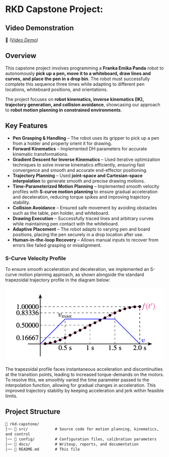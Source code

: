# RKD Capstone Project:

## Video Demonstration
🔗 *([Video Demo](https://youtu.be/k4Xcv1jUgHI))*

## Overview
This capstone project involves programming a **Franka Emika Panda** robot to autonomously **pick up a pen, move it to a whiteboard, draw lines and curves, and place the pen in a drop bin**. The robot must successfully complete this sequence three times while adapting to different pen locations, whiteboard positions, and orientations.

The project focuses on **robot kinematics, inverse kinematics (IK), trajectory generation, and collision avoidance**, showcasing our approach to **robot motion planning in constrained environments**.

## Key Features
- **Pen Grasping & Handling** – The robot uses its gripper to pick up a pen from a holder and properly orient it for drawing.
- **Forward Kinematics** – Implemented DH parameters for accurate kinematic transformations.
- **Gradient Descent for Inverse Kinematics** – Used iterative optimization techniques to solve inverse kinematics efficiently, ensuring fast convergence and smooth and accurate end-effector positioning.
- **Trajectory Planning** – Used **joint-space and Cartesian-space interpolation** to generate smooth and precise drawing motions.
- **Time-Parameterized Motion Planning** – Implemented smooth velocity profiles with **S-curve motion planning** to ensure gradual acceleration and deceleration, reducing torque spikes and improving trajectory stability.
- **Collision Avoidance** – Ensured safe movement by avoiding obstacles such as the table, pen holder, and whiteboard.
- **Drawing Execution** – Successfully traced lines and arbitrary curves while maintaining pen contact with the whiteboard.
- **Adaptive Placement** – The robot adapts to varying pen and board positions, placing the pen securely in a drop location after use.
- **Human-in-the-loop Recovery** – Allows manual inputs to recover from errors like failed grasping or misalignment.


### S-Curve Velocity Profile

To ensure smooth acceleration and deceleration, we implemented an S-curve motion planning approach, as shown alongside the standard trapezoidal trajectory profile in the diagram below:

![Trapezoidal Profile](docs/trapezoidal_profile.png)

The trapezoidal profile faces instantaneous acceleration and discontinuities at the transition points, leading to increased torque-demands on the motors. 
To resolve this, we smoothly varied the time parameter passed to the interpolation function, allowing for gradual changes in acceleration. This improved trajectory stability by keeping acceleration and jerk within feasible limits.

## Project Structure
```
📂 rkd-capstone/
│── 📁 src/            # Source code for motion planning, kinematics, and control
│── 📁 config/         # Configuration files, calibration parameters
│── 📁 docs/           # Writeup, reports, and documentation
│── 📄 README.md       # This file
```
